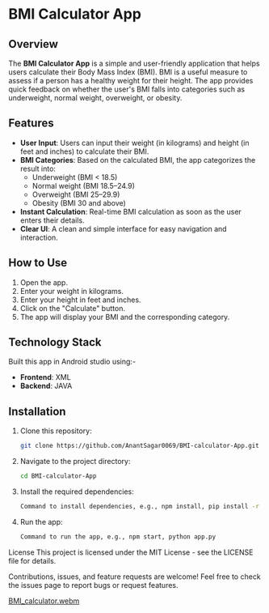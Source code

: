 # BMI Calculator App

## Overview

The **BMI Calculator App** is a simple and user-friendly application that helps users calculate their Body Mass Index (BMI). BMI is a useful measure to assess if a person has a healthy weight for their height. The app provides quick feedback on whether the user's BMI falls into categories such as underweight, normal weight, overweight, or obesity.

## Features

- **User Input**: Users can input their weight (in kilograms) and height (in feet and inches) to calculate their BMI.
- **BMI Categories**: Based on the calculated BMI, the app categorizes the result into:
  - Underweight (BMI < 18.5)
  - Normal weight (BMI 18.5–24.9)
  - Overweight (BMI 25–29.9)
  - Obesity (BMI 30 and above)
- **Instant Calculation**: Real-time BMI calculation as soon as the user enters their details.
- **Clear UI**: A clean and simple interface for easy navigation and interaction.

## How to Use

1. Open the app.
2. Enter your weight in kilograms.
3. Enter your height in feet and inches.
4. Click on the "Calculate" button.
5. The app will display your BMI and the corresponding category.

## Technology Stack
Built this app in Android studio using:-
- **Frontend**: XML
- **Backend**: JAVA

## Installation

1. Clone this repository:
   ```bash
   git clone https://github.com/AnantSagar0069/BMI-calculator-App.git

2. Navigate to the project directory:
    ```bash
    cd BMI-calculator-App
    
3. Install the required dependencies:
    ```bash
    Command to install dependencies, e.g., npm install, pip install -r requirements.txt
    
4. Run the app:
   ```bash
   Command to run the app, e.g., npm start, python app.py
   
License
This project is licensed under the MIT License - see the LICENSE file for details.

Contributions, issues, and feature requests are welcome! Feel free to check the issues page to report bugs or request features.

[BMI_calculator.webm](https://github.com/user-attachments/assets/2fead3f7-d3e7-4d4e-bdc8-023ab6d9c999)

